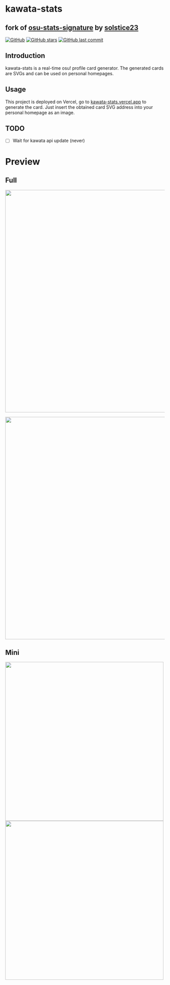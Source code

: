 # kawata-stats
## fork of [osu-stats-signature](https://github.com/solstice23/osu-stats-signature) by [solstice23](https://github.com/solstice23)

[![GitHub](https://img.shields.io/github/license/10pc/kawata-stats?color=blue&style=for-the-badge)](https://github.com/10pc/kawata-stats/blob/master/LICENSE) [![GitHub stars](https://img.shields.io/github/stars/10pc/kawata-stats?color=ff69b4&style=for-the-badge)](https://github.com/10pc/kawata-stats/stargazers) [![GitHub last commit](https://img.shields.io/github/last-commit/10pc/kawata-stats?style=for-the-badge)](https://github.com/10pc/kawata-stats/commits/master)

## Introduction

kawata-stats is a real-time osu! profile card generator. The generated cards are SVGs and can be used on personal homepages.

## Usage

This project is deployed on Vercel, go to [kawata-stats.vercel.app](https://kawata-stats.vercel.app) to generate the card.
Just insert the obtained card SVG address into your personal homepage as an image.

## TODO

- [ ] Wait for kawata api update (never)

# Preview

## Full

<a href="https://kawata.pw/u/39736/"><img src="https://kawata-stats.vercel.app/card?user=femboyfeet&gamemode=std&mode=rx&lang=en&animation=true" width="700" /></a>

<a href="https://kawata.pw/u/39584/"><img src="https://kawata-stats.vercel.app/card?user=dressurf&gamemode=mania&mode=vn&lang=en&animation=true" width="700" /></a>

## Mini

<a href="https://kawata.pw/u/22062/"><img src="https://kawata-stats.vercel.app/card?user=zenosu&gamemode=std&mode=vn&blur=6&animation=true&mini=true" width="500" /></a>
<a href="https://kawata.pw/u/13633/"><img src="https://kawata-stats.vercel.app/card?user=10pc&gamemode=std&mode=rx&blur=6&animation=true&mini=true" width="500" /></a>

